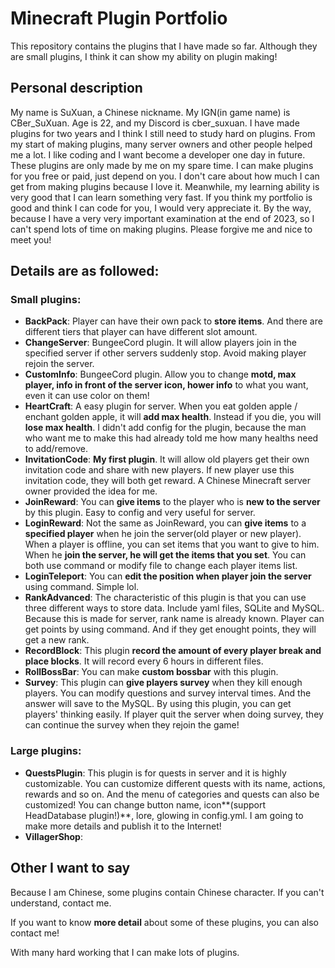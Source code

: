 # Minecraft Plugin Portfolio

This repository contains the plugins that I have made so far. Although they are small plugins, I think it can show my ability on plugin making!

## Personal description

My name is SuXuan, a Chinese nickname. My IGN(in game name) is CBer_SuXuan. Age is 22, and my Discord is cber_suxuan. I have made plugins for two years and I think I still need to study hard on plugins. From my start of making plugins, many server owners and other people helped me a lot. I like coding and I want become a developer one day in future. These plugins are only made by me on my spare time. I can make plugins for you free or paid, just depend on you. I don't care about how much I can get from making plugins because I love it. Meanwhile, my learning ability is very good that I can learn something very fast. If you think my portfolio is good and think I can code for you, I would very appreciate it. By the way, because I have a very very important examination at the end of 2023, so I can't spend lots of time on making plugins. Please forgive me and nice to meet you!

## Details are as followed:

### Small plugins:

- **BackPack**: Player can have their own pack to **store items**. And there are different tiers that player can have different slot amount.
- **ChangeServer**: BungeeCord plugin. It will allow players join in the specified server if other servers suddenly stop. Avoid making player rejoin the server.
- **CustomInfo**: BungeeCord plugin. Allow you to change **motd, max player, info in front of the server icon, hower info** to what you want, even it can use color on them!
- **HeartCraft**: A easy plugin for server. When you eat golden apple / enchant golden apple, it will **add max health**. Instead if you die, you will **lose max health**. I didn't add config for the plugin, because the man who want me to make this had already told me how many healths need to add/remove.
- **InvitationCode**: **My first plugin**. It will allow old players get their own invitation code and share with new players. If new player use this invitation code, they will both get reward. A Chinese Minecraft server owner provided the idea for me.
- **JoinReward**: You can **give items** to the player who is **new to the server** by this plugin. Easy to config and very useful for server.
- **LoginReward**: Not the same as JoinReward, you can **give items** to a **specified player** when he join the server(old player or new player). When a player is offline, you can set items that you want to give to him. When he **join the server, he will get the items that you set**. You can both use command or modify file to change each player items list.
- **LoginTeleport**: You can **edit the position when player join the server** using command. Simple lol.
- **RankAdvanced**: The characteristic of this plugin is that you can use three different ways to store data. Include yaml files, SQLite and MySQL. Because this is made for server, rank name is already known. Player can get points by using command. And if they get enought points, they will get a new rank.
- **RecordBlock**: This plugin **record the amount of every player break and place blocks**. It will record every 6 hours in different files.
- **RollBossBar**: You can make **custom bossbar** with this plugin.
- **Survey**: This plugin can **give players survey** when they kill enough players. You can modify questions and survey interval times. And the answer will save to the MySQL. By using this plugin, you can get players' thinking easily. If player quit the server when doing survey, they can continue the survey when they rejoin the game!

### Large plugins:

- **QuestsPlugin**: This plugin is for quests in server and it is highly customizable. You can customize different quests with its name, actions, rewards and so on. And the menu of categories and quests can also be customized! You can change button name, icon**(support HeadDatabase plugin!)**, lore, glowing in config.yml. I am going to make more details and publish it to the Internet!
- **VillagerShop**: 

## Other I want to say

Because I am Chinese, some plugins contain Chinese character. If you can't understand, contact me.

If you want to know **more detail** about some of these plugins, you can also contact me!

With many hard working that I can make lots of plugins. 